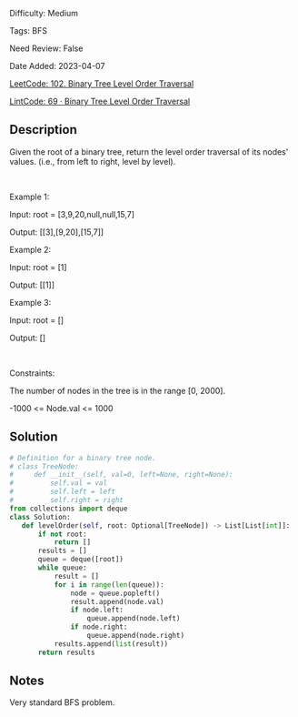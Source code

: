 Difficulty: Medium

Tags: BFS

Need Review: False

Date Added: 2023-04-07

[LeetCode: 102. Binary Tree Level Order Traversal](https://leetcode.com/problems/binary-tree-level-order-traversal/)

[LintCode: 69 · Binary Tree Level Order Traversal](https://lintcode.com/problem/69 )

## Description 

Given the root of a binary tree, return the level order traversal of its nodes' values. (i.e., from left to right, level by level).

 

Example 1:





Input: root = [3,9,20,null,null,15,7]

Output: [[3],[9,20],[15,7]]



Example 2:



Input: root = [1]

Output: [[1]]



Example 3:



Input: root = []

Output: []



 

Constraints:



The number of nodes in the tree is in the range [0, 2000].

-1000 <= Node.val <= 1000



## Solution 
 ```python 
 # Definition for a binary tree node.
# class TreeNode:
#     def __init__(self, val=0, left=None, right=None):
#         self.val = val
#         self.left = left
#         self.right = right
from collections import deque
class Solution:
    def levelOrder(self, root: Optional[TreeNode]) -> List[List[int]]:
        if not root:
            return []
        results = []
        queue = deque([root])
        while queue:
            result = []
            for i in range(len(queue)):
                node = queue.popleft()
                result.append(node.val)
                if node.left:
                    queue.append(node.left)
                if node.right:
                    queue.append(node.right)
            results.append(list(result))
        return results
 ``` 
## Notes
Very standard BFS problem.